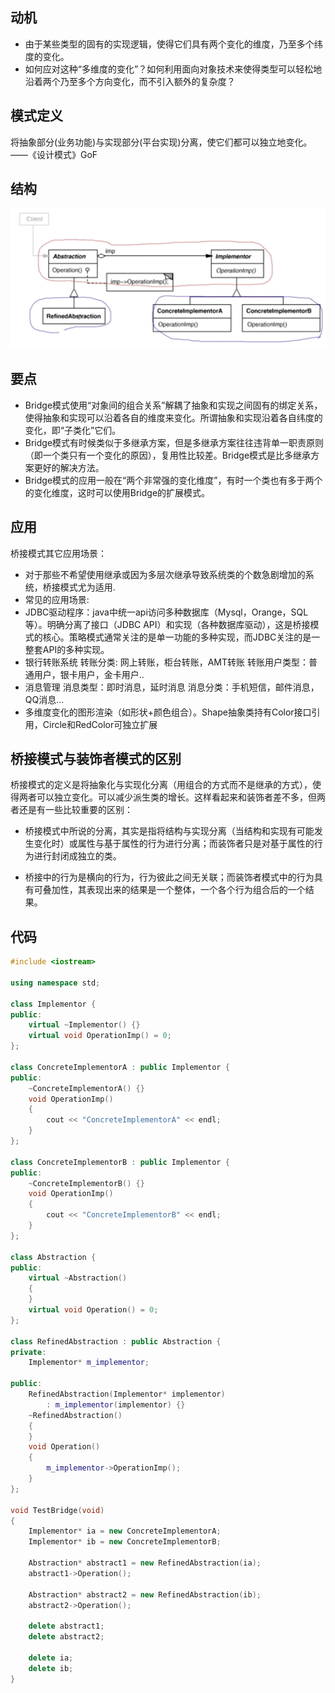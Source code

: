 ## 动机
- 由于某些类型的固有的实现逻辑，使得它们具有两个变化的维度，乃至多个纬度的变化。
- 如何应对这种“多维度的变化”？如何利用面向对象技术来使得类型可以轻松地沿着两个乃至多个方向变化，而不引入额外的复杂度？

## 模式定义
将抽象部分(业务功能)与实现部分(平台实现)分离，使它们都可以独立地变化。——《设计模式》GoF

## 结构

![在这里插入图片描述](./pics/%E6%A1%A5%E6%A8%A1%E5%BC%8F.jpeg)


## 要点
- Bridge模式使用“对象间的组合关系”解耦了抽象和实现之间固有的绑定关系，使得抽象和实现可以沿着各自的维度来变化。所谓抽象和实现沿着各自纬度的变化，即“子类化”它们。
- Bridge模式有时候类似于多继承方案，但是多继承方案往往违背单一职责原则（即一个类只有一个变化的原因），复用性比较差。Bridge模式是比多继承方案更好的解决方法。
- Bridge模式的应用一般在“两个非常强的变化维度”，有时一个类也有多于两个的变化维度，这时可以使用Bridge的扩展模式。

## 应用
桥接模式其它应用场景：
- 对于那些不希望使用继承或因为多层次继承导致系统类的个数急剧增加的系统，桥接模式尤为适用.
- 常见的应用场景:
- JDBC驱动程序：java中统一api访问多种数据库（Mysql，Orange，SQL等）。明确分离了接口（JDBC API）和实现（各种数据库驱动），这是桥接模式的核心。策略模式通常关注的是单一功能的多种实现，而JDBC关注的是一整套API的多种实现。
- 银行转账系统
    转账分类: 网上转账，柜台转账，AMT转账
    转账用户类型：普通用户，银卡用户，金卡用户..
- 消息管理
    消息类型：即时消息，延时消息
    消息分类：手机短信，邮件消息，QQ消息...
- 多维度变化的图形渲染（如形状+颜色组合）。Shape抽象类持有Color接口引用，Circle和RedColor可独立扩展

## 桥接模式与装饰者模式的区别
桥接模式的定义是将抽象化与实现化分离（用组合的方式而不是继承的方式），使得两者可以独立变化。可以减少派生类的增长。这样看起来和装饰者差不多，但两者还是有一些比较重要的区别：

- 桥接模式中所说的分离，其实是指将结构与实现分离（当结构和实现有可能发生变化时）或属性与基于属性的行为进行分离；而装饰者只是对基于属性的行为进行封闭成独立的类。

- 桥接中的行为是横向的行为，行为彼此之间无关联；而装饰者模式中的行为具有可叠加性，其表现出来的结果是一个整体，一个各个行为组合后的一个结果。

## 代码

```cpp
#include <iostream>

using namespace std;

class Implementor {
public:
    virtual ~Implementor() {}
    virtual void OperationImp() = 0;
};

class ConcreteImplementorA : public Implementor {
public:
    ~ConcreteImplementorA() {}
    void OperationImp()
    {
        cout << "ConcreteImplementorA" << endl;
    }
};

class ConcreteImplementorB : public Implementor {
public:
    ~ConcreteImplementorB() {}
    void OperationImp()
    {
        cout << "ConcreteImplementorB" << endl;
    }
};

class Abstraction {
public:
    virtual ~Abstraction()
    {
    }
    virtual void Operation() = 0;
};

class RefinedAbstraction : public Abstraction {
private:
    Implementor* m_implementor;

public:
    RefinedAbstraction(Implementor* implementor)
        : m_implementor(implementor) {}
    ~RefinedAbstraction()
    {
    }
    void Operation()
    {
        m_implementor->OperationImp();
    }
};

void TestBridge(void)
{
    Implementor* ia = new ConcreteImplementorA;
    Implementor* ib = new ConcreteImplementorB;

    Abstraction* abstract1 = new RefinedAbstraction(ia);
    abstract1->Operation();

    Abstraction* abstract2 = new RefinedAbstraction(ib);
    abstract2->Operation();

    delete abstract1;
    delete abstract2;

    delete ia;
    delete ib;
}
```
